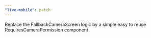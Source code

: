 ```yaml
---
"live-mobile": patch
---
```


Replace the FallbackCameraScreen logic by a simple easy to reuse RequiresCameraPermission component
